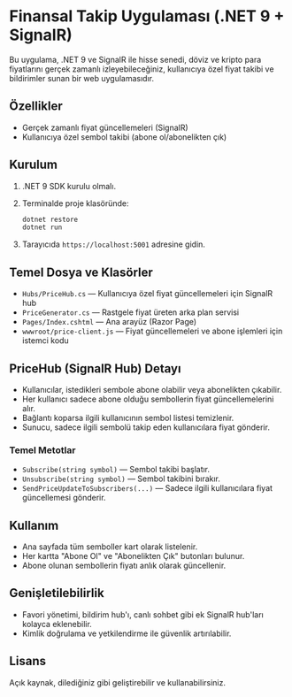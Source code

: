 # Finansal Takip Uygulaması (.NET 9 + SignalR)

Bu uygulama, .NET 9 ve SignalR ile hisse senedi, döviz ve kripto para fiyatlarını gerçek zamanlı izleyebileceğiniz, kullanıcıya özel fiyat takibi ve bildirimler sunan bir web uygulamasıdır.

## Özellikler

- Gerçek zamanlı fiyat güncellemeleri (SignalR)
- Kullanıcıya özel sembol takibi (abone ol/abonelikten çık)

## Kurulum

1. .NET 9 SDK kurulu olmalı.
2. Terminalde proje klasöründe:

   ```sh
   dotnet restore
   dotnet run
   ```

3. Tarayıcıda `https://localhost:5001` adresine gidin.

## Temel Dosya ve Klasörler

- `Hubs/PriceHub.cs` — Kullanıcıya özel fiyat güncellemeleri için SignalR hub
- `PriceGenerator.cs` — Rastgele fiyat üreten arka plan servisi
- `Pages/Index.cshtml` — Ana arayüz (Razor Page)
- `wwwroot/price-client.js` — Fiyat güncellemeleri ve abone işlemleri için istemci kodu

## PriceHub (SignalR Hub) Detayı

- Kullanıcılar, istedikleri sembole abone olabilir veya abonelikten çıkabilir.
- Her kullanıcı sadece abone olduğu sembollerin fiyat güncellemelerini alır.
- Bağlantı koparsa ilgili kullanıcının sembol listesi temizlenir.
- Sunucu, sadece ilgili sembolü takip eden kullanıcılara fiyat gönderir.

### Temel Metotlar

- `Subscribe(string symbol)` — Sembol takibi başlatır.
- `Unsubscribe(string symbol)` — Sembol takibini bırakır.
- `SendPriceUpdateToSubscribers(...)` — Sadece ilgili kullanıcılara fiyat güncellemesi gönderir.

## Kullanım

- Ana sayfada tüm semboller kart olarak listelenir.
- Her kartta "Abone Ol" ve "Abonelikten Çık" butonları bulunur.
- Abone olunan sembollerin fiyatı anlık olarak güncellenir.

## Genişletilebilirlik

- Favori yönetimi, bildirim hub'ı, canlı sohbet gibi ek SignalR hub'ları kolayca eklenebilir.
- Kimlik doğrulama ve yetkilendirme ile güvenlik artırılabilir.

## Lisans

Açık kaynak, dilediğiniz gibi geliştirebilir ve kullanabilirsiniz.
